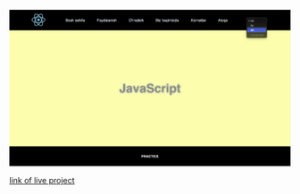 

![alt text](<Screenshot 2024-11-01 at 01.39.25.png>)

[link of live project](https://languagesoption.netlify.app/)